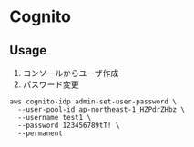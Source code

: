 # Cognito

## Usage
1. コンソールからユーザ作成
2. パスワード変更

```
aws cognito-idp admin-set-user-password \
  --user-pool-id ap-northeast-1_HZPdrZHbz \
  --username test1 \
  --password 123456789tT! \
  --permanent
```

